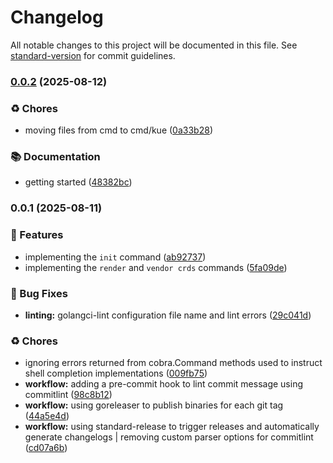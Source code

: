 # Changelog

All notable changes to this project will be documented in this file. See [standard-version](https://github.com/conventional-changelog/standard-version) for commit guidelines.

### [0.0.2](https://github.com/Archisman-Mridha/kue/compare/v0.0.1...v0.0.2) (2025-08-12)


### ♻️ Chores

* moving files from cmd to cmd/kue ([0a33b28](https://github.com/Archisman-Mridha/kue/commit/0a33b28fd0cb479a768cf3f718ead93c598a362a))


### 📚 Documentation

* getting started ([48382bc](https://github.com/Archisman-Mridha/kue/commit/48382bc64f8b47fffd1ebb0db0f3227779405cf0))

### 0.0.1 (2025-08-11)


### 💫 Features

* implementing the `init` command ([ab92737](https://github.com/Archisman-Mridha/kue/commit/ab92737a7169bddf924c85a17ba3c835b4d284ca))
* implementing the `render` and `vendor crds` commands ([5fa09de](https://github.com/Archisman-Mridha/kue/commit/5fa09de9161e9a3bc5e1852ddbe67f9f19901bc3))


### 🐛 Bug Fixes

* **linting:** golangci-lint configuration file name and lint errors ([29c041d](https://github.com/Archisman-Mridha/kue/commit/29c041d732e76f47d9a3919055505780d3018614))


### ♻️ Chores

* ignoring errors returned from cobra.Command methods used to instruct shell completion implementations ([009fb75](https://github.com/Archisman-Mridha/kue/commit/009fb75bbabb27856ca46c9f35182688b5f19864))
* **workflow:** adding a pre-commit hook to lint commit message using commitlint ([98c8b12](https://github.com/Archisman-Mridha/kue/commit/98c8b127b320d53600894076014233fa2ebb55c3))
* **workflow:** using goreleaser to publish binaries for each git tag ([44a5e4d](https://github.com/Archisman-Mridha/kue/commit/44a5e4dbb9204bfb7c4f03394b0ba06e73541353))
* **workflow:** using standard-release to trigger releases and automatically generate changelogs | removing custom parser options for commitlint ([cd07a6b](https://github.com/Archisman-Mridha/kue/commit/cd07a6bb83a1fd21b2883617d230761818665733))
